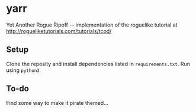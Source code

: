 # yarr
Yet Another Rogue Ripoff -- implementation of the roguelike tutorial at http://rogueliketutorials.com/tutorials/tcod/

## Setup
Clone the reposity and install dependencies listed in `requirements.txt`. Run
using `python3`

## To-do
Find some way to make it pirate themed...
